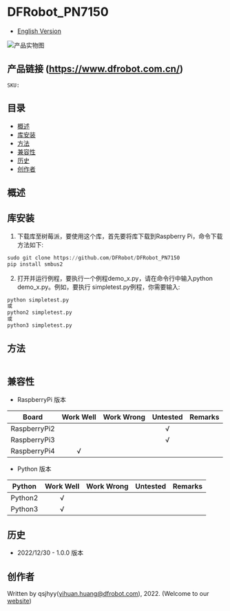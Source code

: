 # DFRobot_PN7150
* [English Version](./README.md)

![产品实物图](../../resources/images/PN7150.png)


## 产品链接 (https://www.dfrobot.com.cn/)
    SKU: 


## 目录

* [概述](#概述)
* [库安装](#库安装)
* [方法](#方法)
* [兼容性](#兼容性)
* [历史](#历史)
* [创作者](#创作者)


## 概述


## 库安装

1. 下载库至树莓派，要使用这个库，首先要将库下载到Raspberry Pi，命令下载方法如下:<br>
```python
sudo git clone https://github.com/DFRobot/DFRobot_PN7150
pip install smbus2
```
2. 打开并运行例程，要执行一个例程demo_x.py，请在命令行中输入python demo_x.py。例如，要执行 simpletest.py例程，你需要输入:<br>

```python
python simpletest.py 
或 
python2 simpletest.py 
或 
python3 simpletest.py
```


## 方法

```python
```


## 兼容性

* RaspberryPi 版本

| Board        | Work Well | Work Wrong | Untested | Remarks |
| ------------ | :-------: | :--------: | :------: | ------- |
| RaspberryPi2 |           |            |    √     |         |
| RaspberryPi3 |           |            |    √     |         |
| RaspberryPi4 |     √     |            |          |         |

* Python 版本

| Python  | Work Well | Work Wrong | Untested | Remarks |
| ------- | :-------: | :--------: | :------: | ------- |
| Python2 |     √     |            |          |         |
| Python3 |     √     |            |          |         |


## 历史

- 2022/12/30 - 1.0.0 版本


## 创作者

Written by qsjhyy(yihuan.huang@dfrobot.com), 2022. (Welcome to our [website](https://www.dfrobot.com/))

